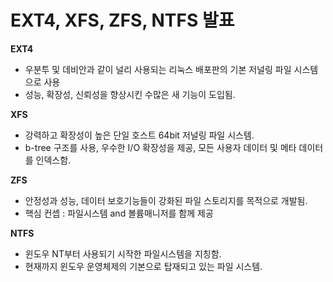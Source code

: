 # EXT4, XFS, ZFS, NTFS 발표

**EXT4**
- 우분투 및 데비안과 같이 널리 사용되는 리눅스 배포판의 기본 저널링 파일 시스템으로 사용<br>
- 성능, 확장성, 신뢰성을 향상시킨 수많은 새 기능이 도입됨.<br>

**XFS**
- 강력하고 확장성이 높은 단일 호스트 64bit 저널링 파일 시스템.<br>
- b-tree 구조를 사용, 우수한 I/O 확장성을 제공, 모든 사용자 데이터 및 메타 데이터를 인덱스함.<br>

**ZFS**
- 안정성과 성능, 데이터 보호기능들이 강화된 파일 스토리지를 목적으로 개발됨.<br>
- 핵심 컨셉 : 파일시스템 and 볼륨매니저를 함께 제공<br>

**NTFS**
- 윈도우 NT부터 사용되기 시작한 파일시스템을 지칭함.<br>
- 현재까지 윈도우 운영체제의 기본으로 탑재되고 있는 파일 시스템.<br>
